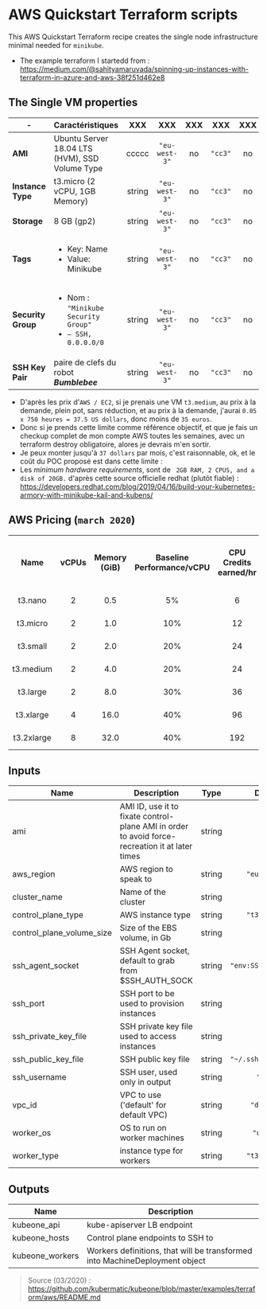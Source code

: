 # AWS Quickstart Terraform scripts

This AWS Quickstart Terraform recipe creates the single node infrastructure minimal needed for `minikube`.

* The example terraform I startedd from : https://medium.com/@sahityamaruvada/spinning-up-instances-with-terraform-in-azure-and-aws-38f251d462e8

[minikube official]: https://kubernetes.io/docs/setup/learning-environment/minikube/

## The Single VM properties


| -                    | **Caractéristiques**   | XXX    | XXX           | XXX      | XXX     | XXX      |
|----------------------|------------------------|:------:|:-------------:|:--------:|:-------:|:--------:|
| **AMI**              | Ubuntu Server 18.04 LTS (HVM), SSD Volume Type | ccccc | `"eu-west-3"` | no       | `"cc3"` | no       |
| **Instance Type**    | t3.micro (2 vCPU, 1GB Memory) | string | `"eu-west-3"` | no       | `"cc3"` | no       |
| **Storage**          | 8 GB (gp2) | string | `"eu-west-3"` | no       | `"cc3"` | no       |
| **Tags**             | <ul><li>Key: Name</li><li>Value: Minikube</li></ul> | string | `"eu-west-3"` | no       | `"cc3"` | no       |
| **Security Group**   | <ul><li>Nom : `"Minikube Security Group"`</li><li>`– SSH, 0.0.0.0/0`</li></ul> | string | `"eu-west-3"` | no       | `"cc3"` | no       |
| **SSH Key Pair**     | paire de clefs du robot **_Bumblebee_** | string | `"eu-west-3"` | no       | `"cc3"` | no       |

* D'après les prix d'`AWS / EC2`, si je prenais une VM `t3.medium`, au prix à la demande, plein pot, sans réduction, et au prix à la demande, j'aurai `0.05 x 750 heures = 37.5 US dollars`, donc moins de `35 euros`.
* Donc si je prends cette limite comme référence objectif, et que je fais un checkup complet de mon compte AWS toutes les semaines, avec un terraform destroy obligatoire, alores  je devrais m'en sortir.
* Je peux monter jusqu'à `37 dollars` par mois, c'est raisonnable, ok, et le coût du POC proposé est dans cette limite :
* Les _minimum hardware requirements_, sont de ` 2GB RAM, 2 CPUS, and a disk of 20GB.` d'après cette source officielle redhat (plutôt fiable) : https://developers.redhat.com/blog/2019/04/16/build-your-kubernetes-armory-with-minikube-kail-and-kubens/





## AWS Pricing (`march 2020`)

<table cellspacing="0" cellpadding="1">
             <tbody>
              <tr>
               <th><b>Name</b></th>
               <th><b>vCPUs</b></th>
               <th><b>Memory (GiB)</b></th>
               <th>Baseline Performance/vCPU</th>
               <th>CPU Credits earned/hr</th>
               <th>Network burst bandwidth (Gbps)</th>
               <th>EBS burst bandwidth (Mbps)</th>
               <th style="text-align: center;"><b>On-Demand Price/hr*</b></th>
               <th><b>1-yr Reserved Instance Effective Hourly*</b></th>
               <th><b>3-yr Reserved Instance Effective Hourly*</b></th>
              </tr>
              <tr>
               <td style="text-align: center;">t3.nano</td>
               <td style="text-align: center;">2</td>
               <td style="text-align: center;">0.5</td>
               <td style="text-align: center;">5%</td>
               <td style="text-align: center;">6<br> </td>
               <td style="text-align: center;">5</td>
               <td style="text-align: center;">Up to 2,085</td>
               <td style="text-align: center;">$0.0052</td>
               <td style="text-align: center;">$0.003</td>
               <td style="text-align: center;">$0.002</td>
              </tr>
              <tr>
               <td style="text-align: center;">t3.micro</td>
               <td style="text-align: center;">2</td>
               <td style="text-align: center;">1.0</td>
               <td style="text-align: center;">10%</td>
               <td style="text-align: center;">12<br> </td>
               <td style="text-align: center;">5</td>
               <td style="text-align: center;">Up to 2,085</td>
               <td style="text-align: center;">$0.0104</td>
               <td style="text-align: center;">$0.006</td>
               <td style="text-align: center;">$0.005</td>
              </tr>
              <tr>
               <td style="text-align: center;">t3.small</td>
               <td style="text-align: center;">2<br> </td>
               <td style="text-align: center;">2.0</td>
               <td style="text-align: center;">20%</td>
               <td style="text-align: center;">24<br> </td>
               <td style="text-align: center;">5</td>
               <td style="text-align: center;">Up to 2,085</td>
               <td style="text-align: center;">$0.0209</td>
               <td style="text-align: center;">$0.012</td>
               <td style="text-align: center;">$0.008</td>
              </tr>
              <tr>
               <td style="text-align: center;">t3.medium</td>
               <td style="text-align: center;">2</td>
               <td style="text-align: center;">4.0</td>
               <td style="text-align: center;">20%</td>
               <td style="text-align: center;">24<br> </td>
               <td style="text-align: center;">5</td>
               <td style="text-align: center;">Up to 2,085</td>
               <td style="text-align: center;">$0.0418</td>
               <td style="text-align: center;">$0.025</td>
               <td style="text-align: center;">$0.017</td>
              </tr>
              <tr>
               <td style="text-align: center;">t3.large</td>
               <td style="text-align: center;">2</td>
               <td style="text-align: center;">8.0</td>
               <td style="text-align: center;">30%</td>
               <td style="text-align: center;">36<br> </td>
               <td style="text-align: center;">5</td>
               <td style="text-align: center;">Up to 2,780</td>
               <td style="text-align: center;">$0.0835</td>
               <td style="text-align: center;">$0.05</td>
               <td style="text-align: center;">$0.036</td>
              </tr>
              <tr>
               <td style="text-align: center;">t3.xlarge</td>
               <td style="text-align: center;">4</td>
               <td style="text-align: center;">16.0</td>
               <td style="text-align: center;">40%</td>
               <td style="text-align: center;">96<br> </td>
               <td style="text-align: center;">5</td>
               <td style="text-align: center;">Up to 2,780</td>
               <td style="text-align: center;">$0.1670</td>
               <td style="text-align: center;">$0.099</td>
               <td style="text-align: center;">$0.067</td>
              </tr>
              <tr>
               <td style="text-align: center;">t3.2xlarge</td>
               <td style="text-align: center;">8</td>
               <td style="text-align: center;">32.0</td>
               <td style="text-align: center;">40%</td>
               <td style="text-align: center;">192<br> </td>
               <td style="text-align: center;">5</td>
               <td style="text-align: center;">Up to 2,780</td>
               <td style="text-align: center;">$0.3341</td>
               <td style="text-align: center;">$0.199</td>
               <td style="text-align: center;">$0.133</td>
              </tr>
             </tbody>
            </table>

## Inputs

| Name | Description | Type | Default | Required |
|------|-------------|:----:|:-----:|:-----:|
| ami | AMI ID, use it to fixate control-plane AMI in order to avoid force-recreation it at later times | string | `""` | no |
| aws\_region | AWS region to speak to | string | `"eu-west-3"` | no |
| cluster\_name | Name of the cluster | string | n/a | yes |
| control\_plane\_type | AWS instance type | string | `"t3.medium"` | no |
| control\_plane\_volume\_size | Size of the EBS volume, in Gb | string | `"100"` | no |
| ssh\_agent\_socket | SSH Agent socket, default to grab from $SSH_AUTH_SOCK | string | `"env:SSH_AUTH_SOCK"` | no |
| ssh\_port | SSH port to be used to provision instances | string | `"22"` | no |
| ssh\_private\_key\_file | SSH private key file used to access instances | string | `""` | no |
| ssh\_public\_key\_file | SSH public key file | string | `"~/.ssh/id_rsa.pub"` | no |
| ssh\_username | SSH user, used only in output | string | `"root"` | no |
| vpc\_id | VPC to use ('default' for default VPC) | string | `"default"` | no |
| worker\_os | OS to run on worker machines | string | `"ubuntu"` | no |
| worker\_type | instance type for workers | string | `"t3.medium"` | no |

## Outputs

| Name | Description |
|------|-------------|
| kubeone\_api | kube-apiserver LB endpoint |
| kubeone\_hosts | Control plane endpoints to SSH to |
| kubeone\_workers | Workers definitions, that will be transformed into MachineDeployment object |


>
> Source (03/2020) : https://github.com/kubermatic/kubeone/blob/master/examples/terraform/aws/README.md
>
